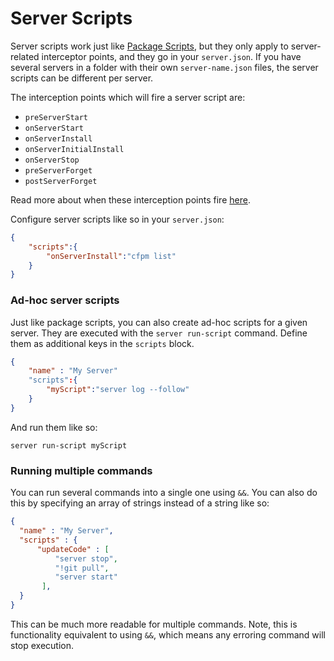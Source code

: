 # Server Scripts

Server scripts work just like [Package Scripts](../package-management/package-scripts.md), but they only apply to server-related interceptor points, and they go in your `server.json`. If you have several servers in a folder with their own `server-name.json` files, the server scripts can be different per server.

The interception points which will fire a server script are:

* `preServerStart`
* `onServerStart`
* `onServerInstall`
* `onServerInitialInstall`
* `onServerStop`
* `preServerForget`
* `postServerForget`

Read more about when these interception points fire [here](../developing-for-commandbox/interceptors/core-interception-points/).

Configure server scripts like so in your `server.json`:

```json
{
    "scripts":{
        "onServerInstall":"cfpm list"
    }
}
```

### Ad-hoc server scripts

Just like package scripts, you can also create ad-hoc scripts for a given server. They are executed with the `server run-script` command. Define them as additional keys in the `scripts` block.

```json
{
    "name" : "My Server"
    "scripts":{
        "myScript":"server log --follow"
    }
}
```

And run them like so:

```
server run-script myScript
```

### Running multiple commands

You can run several commands into a single one using `&&`.  You can also do this by specifying an array of strings instead of a string like so:

```json
{
  "name" : "My Server",
  "scripts" : {
      "updateCode" : [
          "server stop",
          "!git pull",
          "server start"
       ],
  }
}
```

This can be much more readable for multiple commands.  Note, this is functionality equivalent to using `&&`, which means any erroring command will stop execution.

